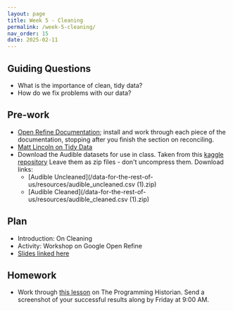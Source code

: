 ```yaml
---
layout: page
title: Week 5 - Cleaning
permalink: /week-5-cleaning/
nav_order: 15
date: 2025-02-11
---
```


## Guiding Questions

* What is the importance of clean, tidy data?
* How do we fix problems with our data?

## Pre-work

* [Open Refine Documentation](https://openrefine.org/docs); install and work through each piece of the documentation, stopping after you finish the section on reconciling. 
* [Matt Lincoln on Tidy Data](https://pricelab.sas.upenn.edu/podcast/1/dream-lab-podcast-tidy-data)
* Download the Audible datasets for use in class. Taken from this [kaggle repository](https://www.kaggle.com/datasets/snehangsude/audible-dataset?resource=download&select=audible_cleaned.csv) Leave them as zip files - don't uncompress them. Download links:
    * [Audible Uncleaned](/data-for-the-rest-of-us/resources/audible_uncleaned.csv (1).zip)
    * [Audible Cleaned](/data-for-the-rest-of-us/resources/audible_cleaned.csv (1).zip)

## Plan

* Introduction: On Cleaning
* Activity: Workshop on Google Open Refine
* [Slides linked here](/data-for-the-rest-of-us/resources/week-5/cleaning.pptx)

## Homework

* Work through [this lesson](https://programminghistorian.org/en/lessons/cleaning-data-with-openrefine) on The Programming Historian. Send a screenshot of your successful results along by Friday at 9:00 AM.